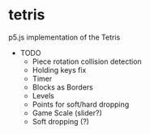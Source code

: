 # tetris
p5.js implementation of the Tetris

* TODO
  * Piece rotation collision detection
  * Holding keys fix
  * Timer
  * Blocks as Borders
  * Levels
  * Points for soft/hard dropping
  * Game Scale (slider?)
  * Soft dropping (?)
